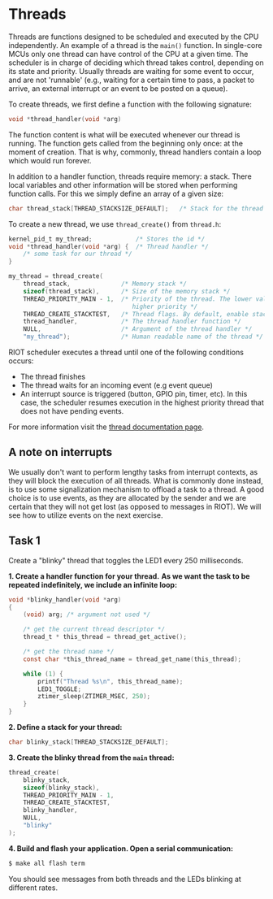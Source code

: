 # Threads

Threads are functions designed to be scheduled and executed by the CPU
independently. An example of a thread is the `main()` function.
In single-core MCUs only one thread can have control of the CPU at a given time.
The scheduler is in charge of deciding which thread takes control, depending on
its state and priority. Usually threads are waiting for some event to occur,
and are not 'runnable' (e.g., waiting for a certain time to pass, a packet to
arrive, an external interrupt or an event to be posted on a queue).

To create threads, we first define a function with the following signature:

```C
void *thread_handler(void *arg)
```

The function content is what will be executed whenever our thread is running.
The function gets called from the beginning only once: at the moment of creation.
That is why, commonly, thread handlers contain a loop which would run forever.

In addition to a handler function, threads require memory: a stack. There local
variables and other information will be stored when performing function calls.
For this we simply define an array of a given size:
```C
char thread_stack[THREAD_STACKSIZE_DEFAULT];   /* Stack for the thread */
```

To create a new thread, we use `thread_create()` from `thread.h`:

```C
kernel_pid_t my_thread;            /* Stores the id */
void *thread_handler(void *arg) {  /* Thread handler */
    /* some task for our thread */
}

my_thread = thread_create(
    thread_stack,              /* Memory stack */
    sizeof(thread_stack),      /* Size of the memory stack */
    THREAD_PRIORITY_MAIN - 1,  /* Priority of the thread. The lower value, the
                                  higher priority */
    THREAD_CREATE_STACKTEST,   /* Thread flags. By default, enable stack memory usage measurements. */
    thread_handler,            /* The thread handler function */
    NULL,                      /* Argument of the thread handler */
    "my_thread");              /* Human readable name of the thread */
```

RIOT scheduler executes a thread until one of the following conditions occurs:
- The thread finishes
- The thread waits for an incoming event (e.g event queue)
- An interrupt source is triggered (button, GPIO pin, timer, etc). In this case,
  the scheduler resumes execution in the highest priority thread that does not have
  pending events.

For more information visit the
[thread documentation page](https://doc.riot-os.org/group__core__thread.html).

## A note on interrupts

We usually don't want to perform lengthy tasks from interrupt contexts, as they
will block the execution of all threads. What is commonly done instead, is to
use some signalization mechanism to offload a task to a thread. A good choice is
to use events, as they are allocated by the sender and we are certain that they
will not get lost (as opposed to messages in RIOT). We will see how to utilize
events on the next exercise.

## Task 1

Create a "blinky" thread that toggles the LED1 every 250 milliseconds.

**1. Create a handler function for your thread.**
**As we want the task to be repeated indefinitely, we include an infinite loop:**
```C
void *blinky_handler(void *arg)
{
    (void) arg; /* argument not used */

    /* get the current thread descriptor */
    thread_t * this_thread = thread_get_active();

    /* get the thread name */
    const char *this_thread_name = thread_get_name(this_thread);

    while (1) {
        printf("Thread %s\n", this_thread_name);
        LED1_TOGGLE;
        ztimer_sleep(ZTIMER_MSEC, 250);
    }
}
```

**2. Define a stack for your thread:**
```C
char blinky_stack[THREAD_STACKSIZE_DEFAULT];
```

**3. Create the blinky thread from the `main` thread:**
```C
thread_create(
    blinky_stack,
    sizeof(blinky_stack),
    THREAD_PRIORITY_MAIN - 1,
    THREAD_CREATE_STACKTEST,
    blinky_handler,
    NULL,
    "blinky"
);
```

**4. Build and flash your application. Open a serial communication:**
```sh
$ make all flash term
```

You should see messages from both threads and the LEDs blinking at different rates.
